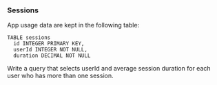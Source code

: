 ### Sessions

App usage data are kept in the following table:
```
TABLE sessions
  id INTEGER PRIMARY KEY,
  userId INTEGER NOT NULL,
  duration DECIMAL NOT NULL
```

Write a query that selects userId and average session duration for each user who has more than one session.